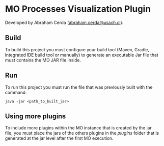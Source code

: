 # MO Processes Visualization Plugin

Developed by Abraham Cerda (abraham.cerda@usach.cl).

## Build
To build this project you must configure your build tool (Maven, Gradle, integrated IDE build tool or manually) to generate an executable Jar file that must contains the MO JAR file inside.

## Run

To run this project you must run the file that was previously built with the command:

 ~~~
java -jar <path_to_built_jar>
 ~~~

## Using more plugins


To include more plugins within the MO instance that is created by the jar file, you must place the jars of the others plugins in the *plugins* folder that is generated at the jar level after the first MO execution.